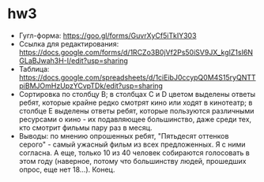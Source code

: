 # hw3
+ Гугл-форма: https://goo.gl/forms/GuvrXyCf5iTkIY303
+ Ссылка для редактирования: https://docs.google.com/forms/d/1RCZo3B0jVf2Ps50iSV9JX_kgIZ1sI6NGLaBJwah3H-I/edit?usp=sharing
+ Таблица: https://docs.google.com/spreadsheets/d/1ciEibJ0ccypQ0M4S15ryQNTTpiBMJOmHzUpzYCvpTDk/edit?usp=sharing
+ Сортировка по столбцу В; в столбцах C и D цветом выделены ответы ребят, которые крайне редко смотрят кино или ходят в кинотеатр; в столбце E выделены ответы ребят, которые пользуются различными ресурсами о кино - их подавляющее большинство, даже среди тех, кто смотрит фильмы пару раз в месяц.
+ Выводы: по мнению опрошенных ребят, "Пятьдесят оттенков серого" - самый ужасный фильм из всех предложенных. Я с ними согласна. А еще, только 10 из 40 человек собираются голосовать в этом году (наверное, потому что большинству людей, прошедших опрос, еще нет 18...). Конец.
